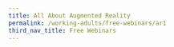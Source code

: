 ```yaml
---
title: All About Augmented Reality
permalink: /working-adults/free-webinars/ar1
third_nav_title: Free Webinars
---
```



